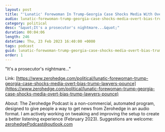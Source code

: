 ```yaml
---
layout: post
title: "'Lunatic' Forewoman In Trump-Georgia Case Shocks Media With Overt Bias, Trump Lawyers Pounce"
audio: lunatic-forewoman-trump-georgia-case-shocks-media-overt-bias-trump-lawyers-pounce-0
category: political
desc: "&quot;It's a prosecutor's nightmare...&quot;"
duration: 00:04:06
length: 246
datetime: Thu, 23 Feb 2023 16:40:00 +0000
tags: podcast
guid: lunatic-forewoman-trump-georgia-case-shocks-media-overt-bias-trump-lawyers-pounce-0
order: 1
---
```

&quot;It's a prosecutor's nightmare...&quot;

Link: [https://www.zerohedge.com/political/lunatic-forewoman-trump-georgia-case-shocks-media-overt-bias-trump-lawyers-pounce](https://www.zerohedge.com/political/lunatic-forewoman-trump-georgia-case-shocks-media-overt-bias-trump-lawyers-pounce)

About: The Zerohedge Podcast is a non-commercial, automated program, designed to give people a way to get news from Zerohedge in an audio format.  I am actively working on tweaking and improving the setup to create a better listening experience (February 2023).  Suggestions are welcome: [zerohedgePodcast@outlook.com](mailto:zerohedgePodcast@outlook.com)